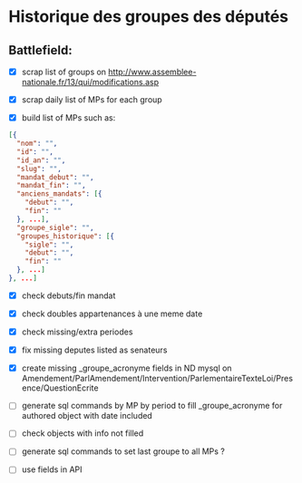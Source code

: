 # Historique des groupes des députés

## Battlefield:

- [X] scrap list of groups on http://www.assemblee-nationale.fr/13/qui/modifications.asp

- [X] scrap daily list of MPs for each group

- [X] build list of MPs such as:

```json
[{
  "nom": "",
  "id": "",
  "id_an": "",
  "slug": "",
  "mandat_debut": "",
  "mandat_fin": "",
  "anciens_mandats": [{
    "debut": "",
    "fin": ""
  }, ...],
  "groupe_sigle": "",
  "groupes_historique": [{
    "sigle": "",
    "debut": "",
    "fin": ""
  }, ...]
}, ...]
```

- [X] check debuts/fin mandat

- [X] check doubles appartenances à une meme date

- [X] check missing/extra periodes

- [X] fix missing deputes listed as senateurs

- [X] create missing _groupe_acronyme fields in ND mysql on Amendement/ParlAmendement/Intervention/ParlementaireTexteLoi/Presence/QuestionEcrite

- [ ] generate sql commands by MP by period to fill _groupe_acronyme for authored object with date included

- [ ] check objects with info not filled

- [ ] generate sql commands to set last groupe to all MPs ?

- [ ] use fields in API
